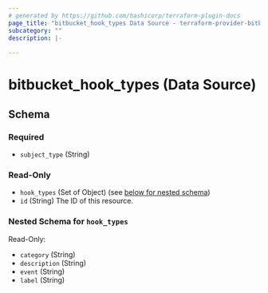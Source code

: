 ```yaml
---
# generated by https://github.com/hashicorp/terraform-plugin-docs
page_title: "bitbucket_hook_types Data Source - terraform-provider-bitbucket"
subcategory: ""
description: |-
  
---
```


# bitbucket_hook_types (Data Source)





<!-- schema generated by tfplugindocs -->
## Schema

### Required

- `subject_type` (String)

### Read-Only

- `hook_types` (Set of Object) (see [below for nested schema](#nestedatt--hook_types))
- `id` (String) The ID of this resource.

<a id="nestedatt--hook_types"></a>
### Nested Schema for `hook_types`

Read-Only:

- `category` (String)
- `description` (String)
- `event` (String)
- `label` (String)


